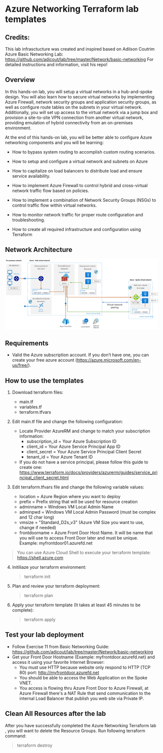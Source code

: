 # Azure Networking Terraform lab templates

## Credits:
This lab infrasctucture was created and inspired based on Adilson Coutrim Azure Basic Networking Lab:
https://github.com/adicout/lab/tree/master/Network/basic-networking
For detailed instructions and information, visit his repo!

## Overview

 In this hands-on lab, you will setup a virtual networks in a hub-and-spoke design. You will also learn how to secure virtual networks by implementing Azure Firewall, network security groups and application security groups, as well as configure route tables on the subnets in your virtual network. Additionally, you will set up access to the virtual network via a jump box and provision a site-to-site VPN connection from another virtual network, providing emulation of hybrid connectivity from an on-premises environment.

At the end of this hands-on lab, you will be better able to configure Azure networking components and you will be learning:

- How to bypass system routing to accomplish custom routing scenarios.

- How to setup and configure a virtual network and subnets on Azure

- How to capitalize on load balancers to distribute load and ensure service availability.

- How to implement Azure Firewall to control hybrid and cross-virtual network traffic flow based on policies.

- How to implement a combination of Network Security Groups (NSGs)  to control traffic flow within virtual networks.

- How to monitor network traffic for proper route configuration and troubleshooting.

- How to create all required infrastructure and configuration using Terraform

## Network Architecture

![Network Architecture](./images/basic_network.png)

## Requirements

- Valid the Azure subscription account. If you don’t have one, you can create your free azure account (https://azure.microsoft.com/en-us/free/).

## How to use the templates

1. Download terraform files:
   * main.tf
   * variables.tf
   * terraform.tfvars
   
2. Edit main.tf file and change the following configuration:
   * Locate Provider AzureRM and change to match your subscription information:
     * subscription_id = Your Azure Subscription ID
     * client_id       = Your Azure Service Principal App ID
     * client_secret   = Your Azure Service Principal Client Secret
     * tenant_id       = Your Azure Tenant ID
    * If you do not have a service principal, please follow this guide to create one:
    https://www.terraform.io/docs/providers/azurerm/guides/service_principal_client_secret.html
    
3. Edit terraform.tfvars file and change the following variable values:
   * location = Azure Region where you want to deploy
   * prefix = Prefix string that will be used for resource creation
   * adminname = Windows VM Local Admin Name
   * adminpwd = Windows VM Local Admin Password (must be complex and 12 char long)
   * vmsize = "Standard_D2s_v3" (Azure VM Size you want to use, change if needed)
   * frontdoorname = Azure Front Door Host Name. It will be name that you will use to access Front Door later and must be unique.  
     Example: myfrontdoor01.azurefd.net

> You can use Azure Cloud Shell to execute your terraform template: https://shell.azure.com 

4. Initiliaze your terraform environment:
   
   > terraform init
   
5. Plan and review your terraform deployment:
   
   > terraform plan
   
6. Apply your terraform template (It takes at least 45 minutes to be complete):

   > terraform apply

## Test your lab deployment

* Follow Exercise 11 from Basic Networking Guide: https://github.com/adicout/lab/tree/master/Network/basic-networking
* Get your Front Door Hostname (Example: myfrontdoor.azurefd.net) and access it using your favorite Internet Browser:
  * You must use HTTP because website only respond to HTTP (TCP 80) port: http://myfrontdoor.azurefd.net
  * You should be able to access the Web Application on the Spoke VNET.
  * You access is flowing thru Azure Front Door to Azure Firewall, at Azure Firewall there's a NAT Rule that send communication to the internal Load Balancer that publish you web site via Private IP.

## Clean All Resources after the lab

After you have successfully completed the Azure Networking Terraform lab , you will want to delete the Resource Groups. Run following terraform command:

   > terraform destroy

